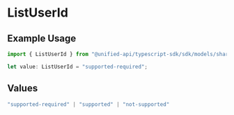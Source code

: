 # ListUserId

## Example Usage

```typescript
import { ListUserId } from "@unified-api/typescript-sdk/sdk/models/shared";

let value: ListUserId = "supported-required";
```

## Values

```typescript
"supported-required" | "supported" | "not-supported"
```
